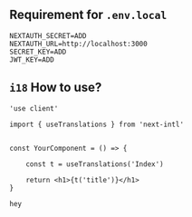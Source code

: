 ## Requirement for `.env.local`

```
NEXTAUTH_SECRET=ADD
NEXTAUTH_URL=http://localhost:3000
SECRET_KEY=ADD
JWT_KEY=ADD
```

## `i18` How to use?

```
'use client'

import { useTranslations } from 'next-intl'


const YourComponent = () => {

    const t = useTranslations('Index')

    return <h1>{t('title')}</h1>
}
```

```
hey
```
